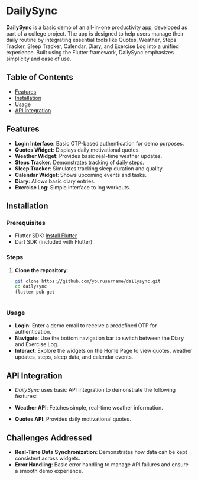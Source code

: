 # **DailySync**

**DailySync** is a basic demo of an all-in-one productivity app, developed as part of a college project. The app is designed to help users manage their daily routine by integrating essential tools like Quotes, Weather, Steps Tracker, Sleep Tracker, Calendar, Diary, and Exercise Log into a unified experience. Built using the Flutter framework, DailySync emphasizes simplicity and ease of use.

## **Table of Contents**

- [Features](#features)
- [Installation](#installation)
- [Usage](#usage)
- [API Integration](#api-integration)

## **Features**

- **Login Interface**: Basic OTP-based authentication for demo purposes.
- **Quotes Widget**: Displays daily motivational quotes.
- **Weather Widget**: Provides basic real-time weather updates.
- **Steps Tracker**: Demonstrates tracking of daily steps.
- **Sleep Tracker**: Simulates tracking sleep duration and quality.
- **Calendar Widget**: Shows upcoming events and tasks.
- **Diary**: Allows basic diary entries.
- **Exercise Log**: Simple interface to log workouts.

## **Installation**

### **Prerequisites**

- Flutter SDK: [Install Flutter](https://flutter.dev/docs/get-started/install)
- Dart SDK (included with Flutter)
### **Steps**

1. **Clone the repository:**

   ```bash
   git clone https://github.com/yourusername/dailysync.git
   cd dailysync
   flutter pub get
 
### **Usage**

- **Login**: Enter a demo email to receive a predefined OTP for authentication.
- **Navigate**: Use the bottom navigation bar to switch between the Diary and Exercise Log.
- **Interact**: Explore the widgets on the Home Page to view quotes, weather updates, steps, sleep data, and calendar events.

## **API Integration**

- *DailySync* uses basic API integration to demonstrate the following features:

- **Weather API**: Fetches simple, real-time weather information.
- **Quotes API**: Provides daily motivational quotes.

## **Challenges Addressed**

- **Real-Time Data Synchronization**: Demonstrates how data can be kept consistent across widgets.
- **Error Handling**: Basic error handling to manage API failures and ensure a smooth demo experience.
